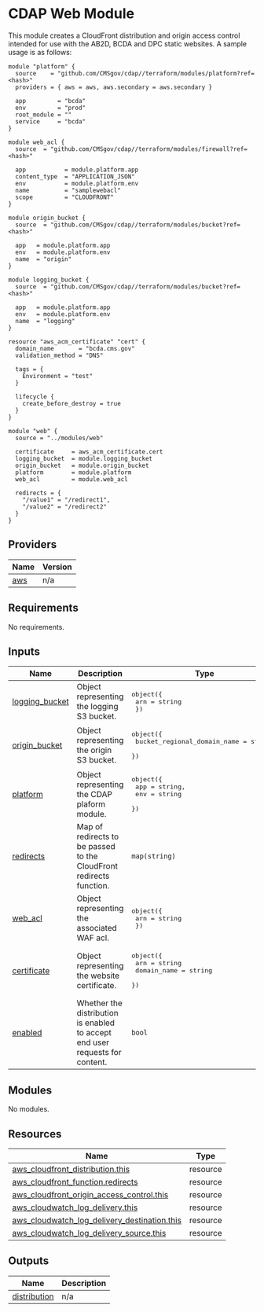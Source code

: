 # CDAP Web Module

This module creates a CloudFront distribution and origin access control intended for use with the AB2D, BCDA and DPC static websites. A sample usage is as follows:

```
module "platform" {
  source    = "github.com/CMSgov/cdap//terraform/modules/platform?ref=<hash>"
  providers = { aws = aws, aws.secondary = aws.secondary }

  app         = "bcda"
  env         = "prod"
  root_module = ""
  service     = "bcda"
}

module web_acl {
  source  = "github.com/CMSgov/cdap//terraform/modules/firewall?ref=<hash>"

  app           = module.platform.app
  content_type  = "APPLICATION_JSON"
  env           = module.platform.env
  name          = "samplewebacl"
  scope         = "CLOUDFRONT"
}

module origin_bucket {
  source  = "github.com/CMSgov/cdap//terraform/modules/bucket?ref=<hash>"
  
  app   = module.platform.app
  env   = module.platform.env
  name  = "origin"
}

module logging_bucket {
  source  = "github.com/CMSgov/cdap//terraform/modules/bucket?ref=<hash>"
  
  app   = module.platform.app
  env   = module.platform.env
  name  = "logging"
}

resource "aws_acm_certificate" "cert" {
  domain_name       = "bcda.cms.gov"
  validation_method = "DNS"

  tags = {
    Environment = "test"
  }

  lifecycle {
    create_before_destroy = true
  }
}

module "web" {
  source = "../modules/web"

  certificate     = aws_acm_certificate.cert
  logging_bucket  = module.logging_bucket
  origin_bucket   = module.origin_bucket
  platform        = module.platform
  web_acl         = module.web_acl
  
  redirects = {
    "/value1" = "/redirect1",
    "/value2" = "/redirect2"
  }
}
```

<!-- BEGIN_TF_DOCS -->
<!--WARNING: GENERATED CONTENT with terraform-docs, e.g.
     'terraform-docs --config "$(git rev-parse --show-toplevel)/.terraform-docs.yml" .'
     Manually updating sections between TF_DOCS tags may be overwritten.
     See https://terraform-docs.io/user-guide/configuration/ for more information.
-->
## Providers

| Name | Version |
|------|---------|
| <a name="provider_aws"></a> [aws](#provider\_aws) | n/a |

<!--WARNING: GENERATED CONTENT with terraform-docs, e.g.
     'terraform-docs --config "$(git rev-parse --show-toplevel)/.terraform-docs.yml" .'
     Manually updating sections between TF_DOCS tags may be overwritten.
     See https://terraform-docs.io/user-guide/configuration/ for more information.
-->
## Requirements

No requirements.

<!--WARNING: GENERATED CONTENT with terraform-docs, e.g.
     'terraform-docs --config "$(git rev-parse --show-toplevel)/.terraform-docs.yml" .'
     Manually updating sections between TF_DOCS tags may be overwritten.
     See https://terraform-docs.io/user-guide/configuration/ for more information.
-->
## Inputs

| Name | Description | Type | Default | Required |
|------|-------------|------|---------|:--------:|
| <a name="input_logging_bucket"></a> [logging\_bucket](#input\_logging\_bucket) | Object representing the logging S3 bucket. | <pre>object({<br/>    arn = string<br/>  })</pre> | n/a | yes |
| <a name="input_origin_bucket"></a> [origin\_bucket](#input\_origin\_bucket) | Object representing the origin S3 bucket. | <pre>object({<br/>    bucket_regional_domain_name = string,<br/>  })</pre> | n/a | yes |
| <a name="input_platform"></a> [platform](#input\_platform) | Object representing the CDAP plaform module. | <pre>object({<br/>    app = string,<br/>    env = string<br/>  })</pre> | n/a | yes |
| <a name="input_redirects"></a> [redirects](#input\_redirects) | Map of redirects to be passed to the CloudFront redirects function. | `map(string)` | n/a | yes |
| <a name="input_web_acl"></a> [web\_acl](#input\_web\_acl) | Object representing the associated WAF acl. | <pre>object({<br/>    arn = string<br/>  })</pre> | n/a | yes |
| <a name="input_certificate"></a> [certificate](#input\_certificate) | Object representing the website certificate. | <pre>object({<br/>    arn         = string<br/>    domain_name = string<br/>  })</pre> | `null` | no |
| <a name="input_enabled"></a> [enabled](#input\_enabled) | Whether the distribution is enabled to accept end user requests for content. | `bool` | `true` | no |

<!--WARNING: GENERATED CONTENT with terraform-docs, e.g.
     'terraform-docs --config "$(git rev-parse --show-toplevel)/.terraform-docs.yml" .'
     Manually updating sections between TF_DOCS tags may be overwritten.
     See https://terraform-docs.io/user-guide/configuration/ for more information.
-->
## Modules

No modules.

<!--WARNING: GENERATED CONTENT with terraform-docs, e.g.
     'terraform-docs --config "$(git rev-parse --show-toplevel)/.terraform-docs.yml" .'
     Manually updating sections between TF_DOCS tags may be overwritten.
     See https://terraform-docs.io/user-guide/configuration/ for more information.
-->
## Resources

| Name | Type |
|------|------|
| [aws_cloudfront_distribution.this](https://registry.terraform.io/providers/hashicorp/aws/latest/docs/resources/cloudfront_distribution) | resource |
| [aws_cloudfront_function.redirects](https://registry.terraform.io/providers/hashicorp/aws/latest/docs/resources/cloudfront_function) | resource |
| [aws_cloudfront_origin_access_control.this](https://registry.terraform.io/providers/hashicorp/aws/latest/docs/resources/cloudfront_origin_access_control) | resource |
| [aws_cloudwatch_log_delivery.this](https://registry.terraform.io/providers/hashicorp/aws/latest/docs/resources/cloudwatch_log_delivery) | resource |
| [aws_cloudwatch_log_delivery_destination.this](https://registry.terraform.io/providers/hashicorp/aws/latest/docs/resources/cloudwatch_log_delivery_destination) | resource |
| [aws_cloudwatch_log_delivery_source.this](https://registry.terraform.io/providers/hashicorp/aws/latest/docs/resources/cloudwatch_log_delivery_source) | resource |

<!--WARNING: GENERATED CONTENT with terraform-docs, e.g.
     'terraform-docs --config "$(git rev-parse --show-toplevel)/.terraform-docs.yml" .'
     Manually updating sections between TF_DOCS tags may be overwritten.
     See https://terraform-docs.io/user-guide/configuration/ for more information.
-->
## Outputs

| Name | Description |
|------|-------------|
| <a name="output_distribution"></a> [distribution](#output\_distribution) | n/a |
<!-- END_TF_DOCS -->